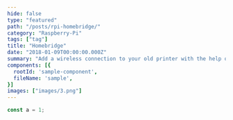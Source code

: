 ```yaml
---
hide: false
type: "featured"
path: "/posts/rpi-homebridge/"
category: "Raspberry-Pi"
tags: ["tag"]
title: "Homebridge"
date: "2018-01-09T00:00:00.000Z"
summary: "Add a wireless connection to your old printer with the help of a Raspberry Pi"
components: [{
  rootId: 'sample-component',
  fileName: 'sample',
}]
images: ["images/3.png"]
---
```


<div id="sample-component"></div>

```js
const a = 1;
```

